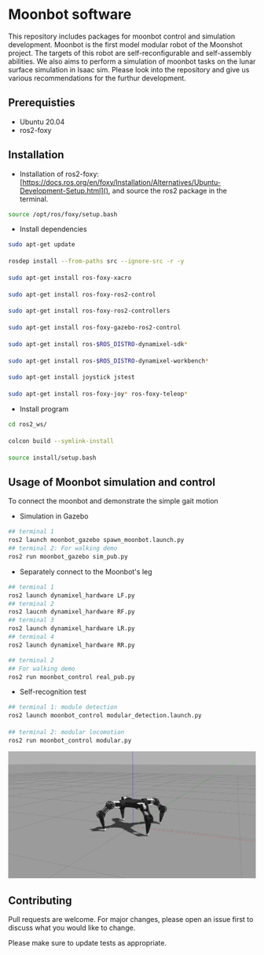 # Moonbot software

This repository includes packages for moonbot control and simulation development. Moonbot is the first model modular robot of the Moonshot project. The targets of this robot are self-reconfigurable and self-assembly abilities. We also aims to perform a simulation of moonbot tasks on the lunar surface simulation in Isaac sim. Please look into the repository and give us various recommendations for the furthur development.

## Prerequisties
* Ubuntu 20.04
* ros2-foxy

## Installation
* Installation of ros2-foxy: [https://docs.ros.org/en/foxy/Installation/Alternatives/Ubuntu-Development-Setup.html](), and source the ros2 package in the terminal.
```bash
source /opt/ros/foxy/setup.bash
```

* Install dependencies
```bash
sudo apt-get update

rosdep install --from-paths src --ignore-src -r -y

sudo apt-get install ros-foxy-xacro

sudo apt-get install ros-foxy-ros2-control 

sudo apt-get install ros-foxy-ros2-controllers

sudo apt-get install ros-foxy-gazebo-ros2-control

sudo apt-get install ros-$ROS_DISTRO-dynamixel-sdk*

sudo apt-get install ros-$ROS_DISTRO-dynamixel-workbench*

sudo apt-get install joystick jstest

sudo apt-get install ros-foxy-joy* ros-foxy-teleop*

```
* Install program
```bash
cd ros2_ws/

colcon build --symlink-install

source install/setup.bash
```

## Usage of Moonbot simulation and control
To connect the moonbot and demonstrate the simple gait motion
* Simulation in Gazebo
```bash
## terminal 1
ros2 launch moonbot_gazebo spawn_moonbot.launch.py
## terminal 2: For walking demo
ros2 run moonbot_gazebo sim_pub.py
```

* Separately connect to the Moonbot's leg
```bash
## terminal 1
ros2 launch dynamixel_hardware LF.py
## terminal 2
ros2 laucnh dynamixel_hardware RF.py
## terminal 3
ros2 launch dynamixel_hardware LR.py
## terminal 4
ros2 launch dynamixel_hardware RR.py
```
```bash
## terminal 2
## For walking demo
ros2 run moonbot_control real_pub.py
```

* Self-recognition test
```bash 
## terminal 1: module detection
ros2 launch moonbot_control modular_detection.launch.py

## terminal 2: modular locomotion
ros2 run moonbot_control modular.py
```

<img src="moonbot_gazebo.png">

## Contributing

Pull requests are welcome. For major changes, please open an issue first
to discuss what you would like to change.

Please make sure to update tests as appropriate.
